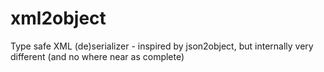 # xml2object
Type safe XML (de)serializer - inspired by json2object, but internally very different (and no where near as complete)
